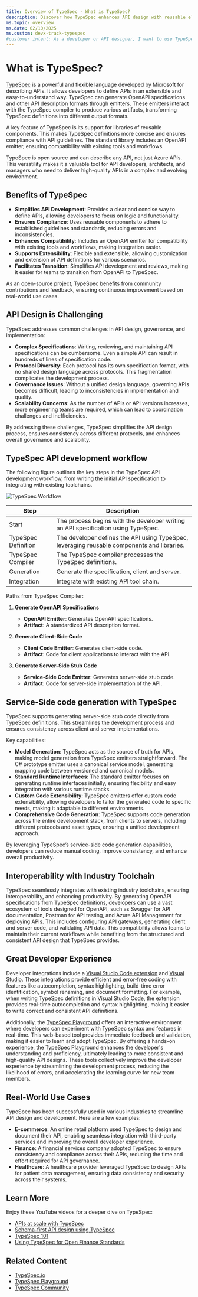 ```yaml
---
title: Overview of TypeSpec - What is TypeSpec?
description: Discover how TypeSpec enhances API design with reusable elements, seamless toolchain integration, and a great developer experience.
ms.topic: overview
ms.date: 02/10/2025
ms.custom: devx-track-typespec
#customer intent: As a developer or API designer, I want to use TypeSpec to create consistent, high-quality APIs efficiently and integrate them seamlessly with existing toolchains.
---
```


# What is TypeSpec?

[TypeSpec](https://typespec.io/) is a powerful and flexible language developed by Microsoft for describing APIs. It allows developers to define APIs in an extensible and easy-to-understand way. TypeSpec can generate OpenAPI specifications and other API description formats through emitters. These emitters interact with the TypeSpec compiler to produce various artifacts, transforming TypeSpec definitions into different output formats.

A key feature of TypeSpec is its support for libraries of reusable components. This makes TypeSpec definitions more concise and ensures compliance with API guidelines. The standard library includes an OpenAPI emitter, ensuring compatibility with existing tools and workflows.

TypeSpec is open source and can describe any API, not just Azure APIs. This versatility makes it a valuable tool for API developers, architects, and managers who need to deliver high-quality APIs in a complex and evolving environment.

## Benefits of TypeSpec

* **Simplifies API Development**: Provides a clear and concise way to define APIs, allowing developers to focus on logic and functionality.
* **Ensures Compliance**: Uses reusable components to adhere to established guidelines and standards, reducing errors and inconsistencies.
* **Enhances Compatibility**: Includes an OpenAPI emitter for compatibility with existing tools and workflows, making integration easier.
* **Supports Extensibility**: Flexible and extensible, allowing customization and extension of API definitions for various scenarios.
* **Facilitates Transition**: Simplifies API development and reviews, making it easier for teams to transition from OpenAPI to TypeSpec.

As an open-source project, TypeSpec benefits from community contributions and feedback, ensuring continuous improvement based on real-world use cases.

## API Design is Challenging

TypeSpec addresses common challenges in API design, governance, and implementation:

- **Complex Specifications**: Writing, reviewing, and maintaining API specifications can be cumbersome. Even a simple API can result in hundreds of lines of specification code.
- **Protocol Diversity**: Each protocol has its own specification format, with no shared design language across protocols. This fragmentation complicates the development process.
- **Governance Issues**: Without a unified design language, governing APIs becomes difficult, leading to inconsistencies in implementation and quality.
- **Scalability Concerns**: As the number of APIs or API versions increases, more engineering teams are required, which can lead to coordination challenges and inefficiencies.

By addressing these challenges, TypeSpec simplifies the API design process, ensures consistency across different protocols, and enhances overall governance and scalability.

## TypeSpec API development workflow

The following figure outlines the key steps in the TypeSpec API development workflow, from writing the initial API specification to integrating with existing toolchains.

![TypeSpec Workflow](./media/typespec-toolchain-diagram.png)

| Step                     | Description                                                                                           |
|--------------------------|-------------------------------------------------------------------------------------------------------|
| Start                    | The process begins with the developer writing an API specification using TypeSpec.                    |
| TypeSpec Definition      | The developer defines the API using TypeSpec, leveraging reusable components and libraries.           |
| TypeSpec Compiler        | The TypeSpec compiler processes the TypeSpec definitions.                                             |
| Generation               | Generate the specification, client and server.                                                        |
| Integration              | Integrate with existing API tool chain.                                                               |

Paths from TypeSpec Compiler:

1. **Generate OpenAPI Specifications**
    - **OpenAPI Emitter**: Generates OpenAPI specifications.
    - **Artifact**: A standardized API description format.

2. **Generate Client-Side Code**
    - **Client Code Emitter**: Generates client-side code.
    - **Artifact**: Code for client applications to interact with the API.

3. **Generate Server-Side Stub Code**
    - **Service-Side Code Emitter**: Generates server-side stub code.
    - **Artifact**: Code for server-side implementation of the API.

## Service-Side code generation with TypeSpec

TypeSpec supports generating server-side stub code directly from TypeSpec definitions. This streamlines the development process and ensures consistency across client and server implementations.

Key capabilities:

* **Model Generation**: TypeSpec acts as the source of truth for APIs, making model generation from TypeSpec emitters straightforward. The C# prototype emitter uses a canonical service model, generating mapping code between versioned and canonical models.
* **Standard Runtime Interfaces**: The standard emitter focuses on generating runtime interfaces initially, ensuring flexibility and easy integration with various runtime stacks.
* **Custom Code Extensibility**: TypeSpec emitters offer custom code extensibility, allowing developers to tailor the generated code to specific needs, making it adaptable to different environments.
* **Comprehensive Code Generation**: TypeSpec supports code generation across the entire development stack, from clients to servers, including different protocols and asset types, ensuring a unified development approach.

By leveraging TypeSpec’s service-side code generation capabilities, developers can reduce manual coding, improve consistency, and enhance overall productivity.

## Interoperability with Industry Toolchain

TypeSpec seamlessly integrates with existing industry toolchains, ensuring interoperability, and enhancing productivity. By generating OpenAPI specifications from TypeSpec definitions, developers can use a vast ecosystem of tools designed for OpenAPI, such as Swagger for API documentation, Postman for API testing, and Azure API Management for deploying APIs. This includes configuring API gateways, generating client and server code, and validating API data. This compatibility allows teams to maintain their current workflows while benefiting from the structured and consistent API design that TypeSpec provides.

## Great Developer Experience

Developer integrations include a [Visual Studio Code extension](https://marketplace.visualstudio.com/items?itemName=typespec.typespec-vscode) and [Visual Studio](https://marketplace.visualstudio.com/items?itemName=typespec.typespecvs). These integrations provide efficient and error-free coding with features like autocompletion, syntax highlighting, build-time error identification, symbol renaming, and document formatting. For example, when writing TypeSpec definitions in Visual Studio Code, the extension provides real-time autocompletion and syntax highlighting, making it easier to write correct and consistent API definitions.

Additionally, the [TypeSpec Playground](https://typespec.io/playground/) offers an interactive environment where developers can experiment with TypeSpec syntax and features in real-time. This web-based tool provides immediate feedback and validation, making it easier to learn and adopt TypeSpec. By offering a hands-on experience, the TypeSpec Playground enhances the developer's understanding and proficiency, ultimately leading to more consistent and high-quality API designs. These tools collectively improve the developer experience by streamlining the development process, reducing the likelihood of errors, and accelerating the learning curve for new team members.

## Real-World Use Cases

TypeSpec has been successfully used in various industries to streamline API design and development. Here are a few examples:

- **E-commerce**: An online retail platform used TypeSpec to design and document their API, enabling seamless integration with third-party services and improving the overall developer experience.
- **Finance**: A financial services company adopted TypeSpec to ensure consistency and compliance across their APIs, reducing the time and effort required for API governance.
- **Healthcare**: A healthcare provider leveraged TypeSpec to design APIs for patient data management, ensuring data consistency and security across their systems.

## Learn More

Enjoy these YouTube videos for a deeper dive on TypeSpec:

- [APIs at scale with TypeSpec](https://youtu.be/yfCYrKaojDo)
- [Schema-first API design using TypeSpec](https://www.youtube.com/watch?v=xDbC7Mhi9wM)
- [TypeSpec 101](https://www.youtube.com/playlist?list=PLYWCCsom5Txglkl_I1XvwzrzM5G3SuVsR)
- [Using TypeSpec for Open Finance Standards](https://www.youtube.com/watch?v=xDbC7Mhi9wM)

## Related Content

- [TypeSpec.io](https://typespec.io/)
- [TypeSpec Playground](https://typespec.io/playground/)
- [TypeSpec Community](https://typespec.io/community/)